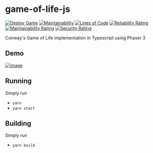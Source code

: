 # game-of-life-js

[![Deploy Game](https://github.com/alegemaate/game-of-life-js/actions/workflows/deploy.yml/badge.svg)](https://github.com/alegemaate/game-of-life-js/actions/workflows/deploy.yml)
[![Maintainability](https://api.codeclimate.com/v1/badges/b2d9db9d79176398a535/maintainability)](https://codeclimate.com/github/alegemaate/GameOfLifeJS/maintainability)
[![Lines of Code](https://sonarcloud.io/api/project_badges/measure?project=alegemaate_game-of-life-js&metric=ncloc)](https://sonarcloud.io/summary/new_code?id=alegemaate_game-of-life-js)
[![Reliability Rating](https://sonarcloud.io/api/project_badges/measure?project=alegemaate_game-of-life-js&metric=reliability_rating)](https://sonarcloud.io/summary/new_code?id=alegemaate_game-of-life-js)
[![Maintainability Rating](https://sonarcloud.io/api/project_badges/measure?project=alegemaate_game-of-life-js&metric=sqale_rating)](https://sonarcloud.io/summary/new_code?id=alegemaate_game-of-life-js)
[![Security Rating](https://sonarcloud.io/api/project_badges/measure?project=alegemaate_game-of-life-js&metric=security_rating)](https://sonarcloud.io/summary/new_code?id=alegemaate_game-of-life-js)

Conway's Game of Life implementation in Typescript using Phaser 3

## Demo

[![image](https://user-images.githubusercontent.com/9920336/175782465-8d6a2589-9931-4c86-9435-ac2b0964d81e.png)](https://alegemaate.com/game-of-life-js/)




## Running

Simply run

- `yarn`
- `yarn start`

## Building

Simply run

- `yarn build`
